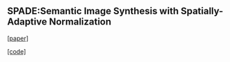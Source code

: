 
## SPADE:Semantic Image Synthesis with Spatially-Adaptive Normalization

[[paper]](https://arxiv.org/abs/1903.07291)


[[code]](https://github.com/NVlabs/SPADE) 
